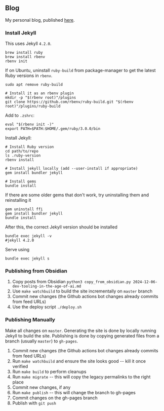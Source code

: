 ## Blog

My personal blog, published [here](https://mourjo.me/blog/).


### Install Jekyll
This uses Jekyll `4.2.0`.

```shell
brew install ruby
brew install rbenv
rbenv init
```

If on Ubuntu, uninstall `ruby-build` from package-manager to get the latest Ruby
versions in `rbenv`.
```shell
sudo apt remove ruby-build

# Install it as an rbenv plugin
mkdir -p "$(rbenv root)"/plugins
git clone https://github.com/rbenv/ruby-build.git "$(rbenv root)"/plugins/ruby-build

```

Add to `.zshrc`:

```shell
eval "$(rbenv init -)"
export PATH=$PATH:$HOME/.gem/ruby/3.0.0/bin
```

Install Jekyll:
```shell
# Install Ruby version
cd path/to/repo
ls .ruby-version
rbenv install

# Install jekyll locally (add --user-install if appropriate)
gem install bundler jekyll

# Install gems
bundle install
```

If there are some older gems that don't work, try uninstalling them and reinstalling it
```shell
gem uninstall ffi
gem install bundler jekyll
bundle install
```

After this, the correct Jekyll version should be installed

```shell
bundle exec jekyll -v
#jekyll 4.2.0
```

Serve using
```shell
bundle exec jekyll s
```

### Publishing from Obsidian

1. Copy posts from Obsidian `python3 copy_from_obsidian.py 2024-12-06-dev-tooling-in-the-age-of-ai.md`
2. Use `make watchbuild` to build the site incrementally on `master` branch
3. Commit new changes (the Github actions bot changes already commits from feed URLs)
4. Use the deploy script `./deploy.sh`

### Publishing Manually

Make all changes on `master`.
Generating the site is done by locally running Jekyll to build the site.
Publishing is done by copying generated files from a branch (usually `master`) to `gh-pages`.

1. Commit new changes (the Github actions bot changes already commits from feed URLs)
2. Run `make watchbuild` and ensure the site looks good -- kill it once verified
3. Run `make build` to perform cleanups
4. Run `make migrate` -- this will copy the legacy permalinks to the right place
5. Commit new changes, if any
6. Run `make publish` -- this will change the branch to gh-pages
7. Commit changes on the gh-pages branch
8. Publish with `git push`
